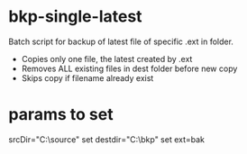 # bkp-single-latest
Batch script for backup of latest file of specific .ext in folder. 

* Copies only one file, the latest created by .ext
* Removes ALL existing files in dest folder before new copy
* Skips copy if filename already exist

# params to set
srcDir="C:\source"
set destdir="C:\bkp"
set ext=bak
